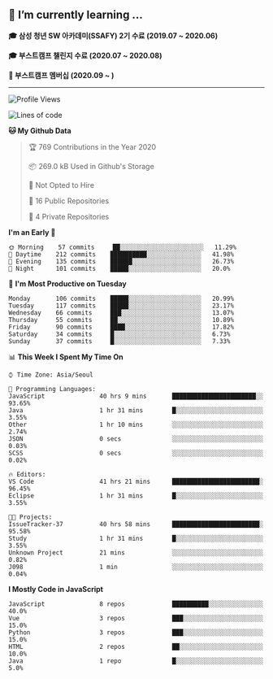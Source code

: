 ## 🌱 I’m currently learning ...

**🎓 삼성 청년 SW 아카데미(SSAFY) 2기 수료 (2019.07 ~ 2020.06)**

**🎓 부스트캠프 챌린지 수료 (2020.07 ~ 2020.08)**

**🏃  부스트캠프 멤버십 (2020.09 ~ )**
 
-----

<!--START_SECTION:waka-->
![Profile Views](http://img.shields.io/badge/Profile%20Views-54-blue)

![Lines of code](https://img.shields.io/badge/From%20Hello%20World%20I%27ve%20Written-34.5%20million%20lines%20of%20code-blue)

**🐱 My Github Data** 

> 🏆 769 Contributions in the Year 2020
 > 
> 📦 269.0 kB Used in Github's Storage 
 > 
> 🚫 Not Opted to Hire
 > 
> 📜 16 Public Repositories
 > 
> 🔑 4 Private Repositories 

**I'm an Early 🐤** 

```text
🌞 Morning    57 commits     ██░░░░░░░░░░░░░░░░░░░░░░░   11.29% 
🌆 Daytime    212 commits    ██████████░░░░░░░░░░░░░░░   41.98% 
🌃 Evening    135 commits    ██████░░░░░░░░░░░░░░░░░░░   26.73% 
🌙 Night      101 commits    █████░░░░░░░░░░░░░░░░░░░░   20.0%

```
📅 **I'm Most Productive on Tuesday** 

```text
Monday       106 commits    █████░░░░░░░░░░░░░░░░░░░░   20.99% 
Tuesday      117 commits    █████░░░░░░░░░░░░░░░░░░░░   23.17% 
Wednesday    66 commits     ███░░░░░░░░░░░░░░░░░░░░░░   13.07% 
Thursday     55 commits     ██░░░░░░░░░░░░░░░░░░░░░░░   10.89% 
Friday       90 commits     ████░░░░░░░░░░░░░░░░░░░░░   17.82% 
Saturday     34 commits     █░░░░░░░░░░░░░░░░░░░░░░░░   6.73% 
Sunday       37 commits     █░░░░░░░░░░░░░░░░░░░░░░░░   7.33%

```


📊 **This Week I Spent My Time On** 

```text
⌚︎ Time Zone: Asia/Seoul

💬 Programming Languages: 
JavaScript               40 hrs 9 mins       ███████████████████████░░   93.65% 
Java                     1 hr 31 mins        █░░░░░░░░░░░░░░░░░░░░░░░░   3.55% 
Other                    1 hr 10 mins        ░░░░░░░░░░░░░░░░░░░░░░░░░   2.74% 
JSON                     0 secs              ░░░░░░░░░░░░░░░░░░░░░░░░░   0.03% 
SCSS                     0 secs              ░░░░░░░░░░░░░░░░░░░░░░░░░   0.02%

🔥 Editors: 
VS Code                  41 hrs 21 mins      ████████████████████████░   96.45% 
Eclipse                  1 hr 31 mins        █░░░░░░░░░░░░░░░░░░░░░░░░   3.55%

🐱‍💻 Projects: 
IssueTracker-37          40 hrs 58 mins      ████████████████████████░   95.58% 
Study                    1 hr 31 mins        █░░░░░░░░░░░░░░░░░░░░░░░░   3.55% 
Unknown Project          21 mins             ░░░░░░░░░░░░░░░░░░░░░░░░░   0.82% 
J098                     1 min               ░░░░░░░░░░░░░░░░░░░░░░░░░   0.04%

```

**I Mostly Code in JavaScript** 

```text
JavaScript               8 repos             ██████████░░░░░░░░░░░░░░░   40.0% 
Vue                      3 repos             ███░░░░░░░░░░░░░░░░░░░░░░   15.0% 
Python                   3 repos             ███░░░░░░░░░░░░░░░░░░░░░░   15.0% 
HTML                     2 repos             ██░░░░░░░░░░░░░░░░░░░░░░░   10.0% 
Java                     1 repo              █░░░░░░░░░░░░░░░░░░░░░░░░   5.0%

```



<!--END_SECTION:waka-->
